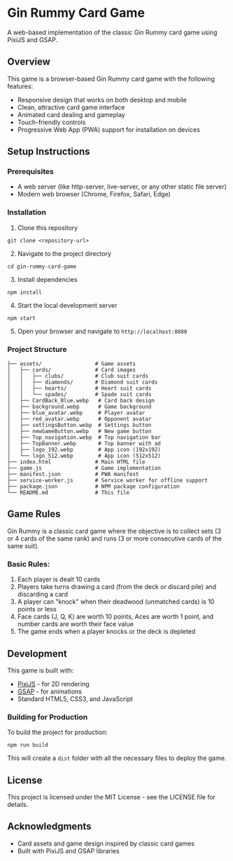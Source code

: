 # Gin Rummy Card Game

A web-based implementation of the classic Gin Rummy card game using PixiJS and GSAP.

## Overview

This game is a browser-based Gin Rummy card game with the following features:
- Responsive design that works on both desktop and mobile
- Clean, attractive card game interface
- Animated card dealing and gameplay
- Touch-friendly controls
- Progressive Web App (PWA) support for installation on devices

## Setup Instructions

### Prerequisites
- A web server (like http-server, live-server, or any other static file server)
- Modern web browser (Chrome, Firefox, Safari, Edge)

### Installation

1. Clone this repository
```
git clone <repository-url>
```

2. Navigate to the project directory
```
cd gin-rummy-card-game
```

3. Install dependencies
```
npm install
```

4. Start the local development server
```
npm start
```

5. Open your browser and navigate to `http://localhost:8080`

### Project Structure

```
├── assets/                 # Game assets
│   ├── cards/              # Card images
│   │   ├── clubs/          # Club suit cards
│   │   ├── diamonds/       # Diamond suit cards
│   │   ├── hearts/         # Heart suit cards
│   │   └── spades/         # Spade suit cards
│   ├── CardBack_Blue.webp   # Card back design
│   ├── background.webp      # Game background
│   ├── blue_avatar.webp     # Player avatar
│   ├── red_avatar.webp      # Opponent avatar
│   ├── settingsButton.webp  # Settings button
│   ├── newGameButton.webp   # New game button
│   ├── Top_navigation.webp  # Top navigation bar
│   ├── TopBanner.webp       # Top banner with ad
│   ├── logo_192.webp        # App icon (192x192)
│   └── logo_512.webp        # App icon (512x512)
├── index.html              # Main HTML file
├── game.js                 # Game implementation
├── manifest.json           # PWA manifest
├── service-worker.js       # Service worker for offline support
├── package.json            # NPM package configuration
└── README.md               # This file
```

## Game Rules

Gin Rummy is a classic card game where the objective is to collect sets (3 or 4 cards of the same rank) and runs (3 or more consecutive cards of the same suit).

### Basic Rules:
1. Each player is dealt 10 cards
2. Players take turns drawing a card (from the deck or discard pile) and discarding a card
3. A player can "knock" when their deadwood (unmatched cards) is 10 points or less
4. Face cards (J, Q, K) are worth 10 points, Aces are worth 1 point, and number cards are worth their face value
5. The game ends when a player knocks or the deck is depleted

## Development

This game is built with:
- [PixiJS](https://pixijs.com/) - for 2D rendering
- [GSAP](https://greensock.com/gsap/) - for animations
- Standard HTML5, CSS3, and JavaScript

### Building for Production

To build the project for production:

```
npm run build
```

This will create a `dist` folder with all the necessary files to deploy the game.

## License

This project is licensed under the MIT License - see the LICENSE file for details.

## Acknowledgments

- Card assets and game design inspired by classic card games
- Built with PixiJS and GSAP libraries